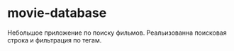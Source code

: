 # movie-database

Небольшое приложение по поиску фильмов. Реальизованна поисковая строка и фильтрация по тегам.
